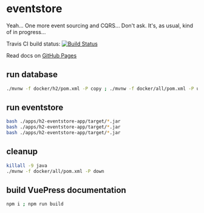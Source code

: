 # eventstore
Yeah... One more event sourcing and CQRS... Don't ask. It's, as usual, kind of in progress...

Travis CI build status: [![Build Status](https://travis-ci.org/daggerok/eventstore-project.svg?branch=master)](https://travis-ci.org/daggerok/eventstore-project/)

Read docs on [GitHub Pages](https://daggerok.github.io/eventstore-project/)

## run database

```bash
./mvnw -f docker/h2/pom.xml -P copy ; ./mvnw -f docker/all/pom.xml -P up
```

## run eventstore

```bash
bash ./apps/h2-eventstore-app/target/*.jar
bash ./apps/h2-eventstore-app/target/*.jar
bash ./apps/h2-eventstore-app/target/*.jar
```

## cleanup

```bash
killall -9 java
./mvnw -f docker/all/pom.xml -P down
```

## build VuePress documentation

```bash
npm i ; npm run build
```
